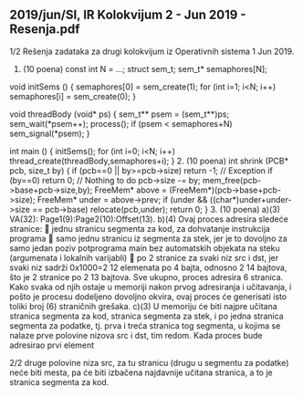 2019/jun/SI, IR Kolokvijum 2 - Jun 2019 - Resenja.pdf
--------------------------------------------------------------------------------


1/2 
Rešenja zadataka za 
drugi kolokvijum iz Operativnih sistema 1 
Jun 2019. 
1. (10 poena) 
const int N = ...; 
struct sem_t; 
sem_t* semaphores[N]; 
 
void initSems () { 
  semaphores[0] = sem_create(1); 
  for (int i=1; i<N; i++) 
    semaphores[i] = sem_create(0); 
} 
 
void threadBody (void* ps) { 
  sem_t** psem = (sem_t**)ps; 
  sem_wait(*psem++); 
  process(); 
  if (psem < semaphores+N) 
    sem_signal(*psem); 
} 
 
int main () { 
  initSems(); 
  for (int i=0; i<N; i++) 
    thread_create(threadBody,semaphores+i); 
} 
2. (10 poena) 
int shrink (PCB* pcb, size_t by) { 
  if (pcb==0 || by>=pcb->size) return -1; // Exception 
  if (by==0) return 0; // Nothing to do 
  pcb->size -= by; 
  mem_free(pcb->base+pcb->size,by); 
  FreeMem* above = (FreeMem*)(pcb->base+pcb->size); 
  FreeMem* under = above->prev; 
  if (under && ((char*)under+under->size == pcb->base) 
    relocate(pcb,under); 
  return 0; 
} 
3. (10 poena) a)(3) VA(32): Page1(9):Page2(10):Offset(13). 
b)(4) Ovaj proces adresira sledeće stranice: 
 jednu stranicu segmenta za kod, za dohvatanje instrukcija programa 
 samo jednu stranicu iz segmenta za stek, jer je to dovoljno za samo jedan poziv 
potprograma main bez automatskih objekata na steku (argumenata i lokalnih varijabli) 
 po 2 stranice za svaki niz src i dst, jer svaki niz sadrži 0x1000=2
12
 elemenata po 4 
bajta, odnosno 2
14
 bajtova, što je 2 stranice po 2
13
 bajtova. 
Sve ukupno, proces adresira 6 stranica. Kako svaka od njih ostaje u memoriji nakon prvog 
adresiranja i učitavanja, i pošto je procesu dodeljeno dovoljno okvira, ovaj proces će 
generisati isto toliki broj (6) straničnih grešaka. 
c)(3) U memoriju će biti najpre učitana stranica segmenta za kod, stranica segmenta za stek, i 
po jedna stranica segmenta za podatke, tj. prva i treća stranica tog segmenta, u kojima se 
nalaze prve polovine nizova src i dst, tim redom. Kada proces bude adresirao prvi element 

2/2 
druge polovine niza src, za tu stranicu (drugu u segmentu za podatke) neće biti mesta, pa će 
biti izbačena najdavnije učitana stranica, a to je stranica segmenta za kod. 